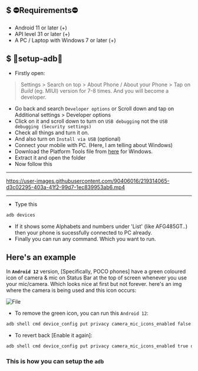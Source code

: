 ## $ ⛔Requirements⛔
- Android 11 or later (+)
- API level 31 or later (+)
- A PC / Laptop with Windows 7 or later (+)

## $ 🔧setup-adb🔧

- Firstly open:
 > Settings > Search on top > About Phone / About your Phone > Tap on *Build* (eg. MIUI) version for 7-8 times. And you will become a developer. 
- Go back and search `Developer options` or Scroll down and tap on Additional settings > Developer options
- Click on it and scroll down to turn on `USB debugging` not the `USB debugging (Security settings)`
- Check all things and turn it on.
- And also turn on `Install via USB` (optional)
- Connect your mobile with PC. (Here, I am telling about Windows)
- Download the Platform Tools file from [here](https://developer.android.com/studio/releases/platform-tools) for Windows.
- Extract it and open the folder
- Now follow this
---
https://user-images.githubusercontent.com/90406016/219314065-d3c02295-403a-41f2-99d7-1ec839953ab6.mp4

---
- Type this
```cmd
adb devices
```
- If it shows some Alphabets and numbers under 'List' (like AFG485GT..) then your phone is sucessfully connected to PC already.
- Finally you can run any command. Which you want to run. 

## Here's an example
In **`Android 12`** version, [Specifically, POCO phones] have a green coloured icon of camera & mic on Status Bar at the top of screen whenever you use your mic/camera. Which looks nice at first but not forever. here's an img where the camera is being used and this icon occurs:

![File](https://user-images.githubusercontent.com/90406016/219318411-77ba8622-17ed-4038-9b3f-79b843a44b65.png)

- To remove the green icon, you can run this `Android 12`: 
```cmd
adb shell cmd device_config put privacy camera_mic_icons_enabled false default
```
- To revert back [Enable it again]:
```cmd
adb shell cmd device_config put privacy camera_mic_icons_enabled true default
```

### This is how you can setup the `adb`



